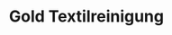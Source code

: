 ---
title: "Gold Textilreinigung"
url: /ruesselsheim-am-main/gold-textilreinigung/
shop: Wäscherei
---